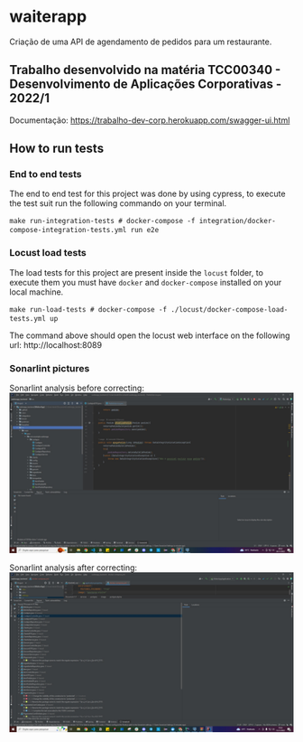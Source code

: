 # waiterapp
Criação de uma API de agendamento de pedidos para um restaurante.

## Trabalho desenvolvido na matéria TCC00340 - Desenvolvimento de Aplicações Corporativas - 2022/1
Documentação: https://trabalho-dev-corp.herokuapp.com/swagger-ui.html


## How to run tests

### End to end tests
The end to end test for this project was done by using cypress, to execute the test suit run the following commando on your terminal.
```
make run-integration-tests # docker-compose -f integration/docker-compose-integration-tests.yml run e2e
```


### Locust load tests
The load tests for this project are present inside the `locust` folder, to execute them you must have `docker` and `docker-compose` installed on your local machine.

```
make run-load-tests # docker-compose -f ./locust/docker-compose-load-tests.yml up
```

The command above should open the locust web interface on the following url: http://localhost:8089


### Sonarlint pictures
Sonarlint analysis before correcting:
![Imagem_Before](sonarlint\printSonarlint_after.jpg)

Sonarlint analysis after correcting:
![Imagem_After](sonarlint\sonarlint-print-Before.jpg)